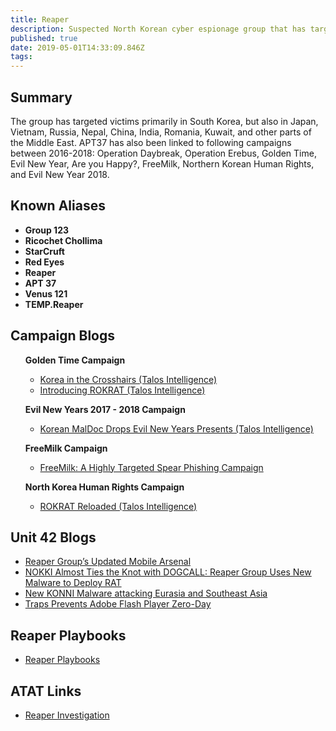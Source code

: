 ```yaml
---
title: Reaper 
description: Suspected North Korean cyber espionage group that has targeted primarly South Korean targets. 
published: true
date: 2019-05-01T14:33:09.846Z
tags: 
---
```


<h2>Summary</h2>

<p>The group has targeted victims primarily in South Korea, but also in Japan, Vietnam, Russia, Nepal, China, India, Romania, Kuwait, and other parts of the Middle East. APT37 has also been linked to following campaigns between 2016-2018: Operation Daybreak, Operation Erebus, Golden Time, Evil New Year, Are you Happy?, FreeMilk, Northern Korean Human Rights, and Evil New Year 2018.</p>


<h2>Known Aliases</h2>
<b>
<ul>
 
  <li>Group 123</li>
  <li>Ricochet Chollima</li>
  <li>StarCruft</li>
  <li>Red Eyes</li>
  <li>Reaper</li>
  <li>APT 37</li>
  <li>Venus 121</li>
  <li>TEMP.Reaper</li>
  
</ul>
  </b>

<h2>Campaign Blogs</h2>
<ul>
  <b>Golden Time Campaign</b>
  <ul>
      <li><a href='https://blog.talosintelligence.com/2018/01/korea-in-crosshairs.html'> Korea in the Crosshairs (Talos Intelligence) </a></li> 
    <li><a href='https://blog.talosintelligence.com/2017/04/introducing-rokrat.html'> Introducing ROKRAT (Talos Intelligence)</a></li> 

</ul>
</ul>
<ul>
<b>Evil New Years 2017 - 2018 Campaign</b>
 <ul>
  <li><a href='https://blog.talosintelligence.com/2017/02/korean-maldoc.html'> Korean MalDoc Drops Evil New Years Presents (Talos Intelligence)</a></li> 
  </ul>
  </ul>
  <ul>
<b>FreeMilk Campaign</b>
  <ul>
    <li><a href='https://unit42.paloaltonetworks.com/unit42-freemilk-highly-targeted-spear-phishing-campaign/'>FreeMilk: A Highly Targeted Spear Phishing Campaign</a></li> 
  </ul>
</ul>
<ul>
<b>North Korea Human Rights Campaign</b>
 <ul>
    <li><a href='https://blog.talosintelligence.com/2017/11/ROKRAT-Reloaded.html'> ROKRAT Reloaded (Talos Intelligence)</a></li> 
   
  
  </ul>
 </ul>
<h2>Unit 42 Blogs </h2>
  
<ul>
  <li><a href='https://unit42.paloaltonetworks.com/unit42-reaper-groups-updated-mobile-arsenal/'>Reaper Group’s Updated Mobile Arsenal</a></li> 

  <li><a href='https://unit42.paloaltonetworks.com/unit42-nokki-almost-ties-the-knot-with-dogcall-reaper-group-uses-new-malware-to-deploy-rat/'> NOKKI Almost Ties the Knot with DOGCALL: Reaper Group Uses New Malware to Deploy RAT</a></li> 

  <li><a href='https://unit42.paloaltonetworks.com/unit42-new-konni-malware-attacking-eurasia-southeast-asia/'> New KONNI Malware attacking Eurasia and Southeast Asia </a></li> 
  <li><a href='https://unit42.paloaltonetworks.com/unit42-traps-prevents-adobe-flash-player-zero-day/'> Traps Prevents Adobe Flash Player Zero-Day</a></li> 
 
</ul>
</ul>

<h2>Reaper Playbooks</h2>
<ul>

  <li><a href='https://pan-unit42.github.io/playbook_viewer/'>Reaper Playbooks</a></li>

  </ul>
<h2> ATAT Links</h2>
<ul>
   <li><a href='https://atat.unit42.org/investigation/edit/67fcb3c2fab14933a72eac99e8694b7e'> Reaper Investigation</a></li>
</ul>
